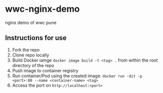 # wwc-nginx-demo
nginx demo of wwc pune

## Instructions for use

1. Fork the repo 
2. Clone repo locally
3. Build Docker iamge `docker image build -t <tag> .` from within the root directory of the repo 
4. Push image to container registry
5. Run container/Pod using the created image.
  `docker run -dit -p <port>:80 --name <container-name> <tag>`
6. Access the port on `http://localhost:<port>`
